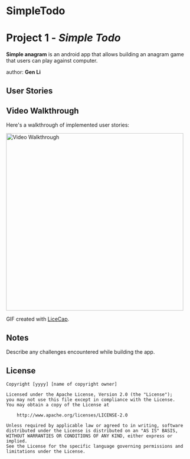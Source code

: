 # SimpleTodo
# Project 1 - *Simple Todo*

**Simple anagram** is an android app that allows building an anagram game that users can play against computer.

author: **Gen Li**

## User Stories

## Video Walkthrough

Here's a walkthrough of implemented user stories:

<img src='walkthrough.gif' title='Video Walkthrough' width='480px' alt='Video Walkthrough' />

GIF created with [LiceCap](http://www.cockos.com/licecap/).

## Notes

Describe any challenges encountered while building the app.

## License

    Copyright [yyyy] [name of copyright owner]

    Licensed under the Apache License, Version 2.0 (the "License");
    you may not use this file except in compliance with the License.
    You may obtain a copy of the License at

        http://www.apache.org/licenses/LICENSE-2.0

    Unless required by applicable law or agreed to in writing, software
    distributed under the License is distributed on an "AS IS" BASIS,
    WITHOUT WARRANTIES OR CONDITIONS OF ANY KIND, either express or implied.
    See the License for the specific language governing permissions and
    limitations under the License.


